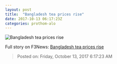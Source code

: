 ```yaml
---
layout: post
title:  "Bangladesh tea prices rise"
date: 2017-10-13 06:17:23Z
categories: prothom-alo
---
```


![Bangladesh tea prices rise](http://en.prothom-alo.com/contents/cache/images/1200x630x1/uploads/media/2015/12/08/c220050a57306c584e5bcaf26c4e9e2b-green-tea.jpg?jadewits_media_id=79587)




Full story on F3News: [Bangladesh tea prices rise](http://www.f3nws.com/n/YXxeHE)

> Posted on: Friday, October 13, 2017 6:17:23 AM
